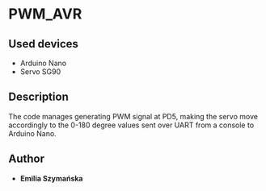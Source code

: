 # PWM_AVR
## Used devices
* Arduino Nano
* Servo SG90

## Description 
The code manages generating PWM signal at PD5, making the servo move accordingly to the 0-180 degree values sent over UART from a console to Arduino Nano.

## Author
* **Emilia Szymańska**
